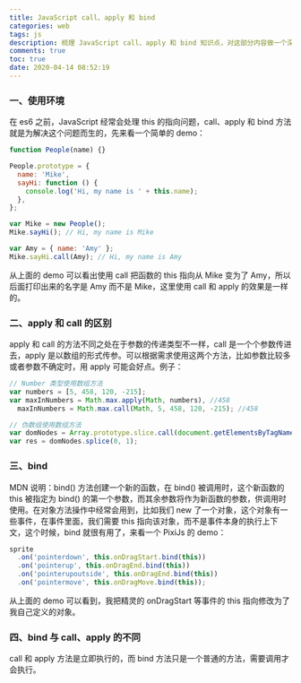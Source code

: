 ```yaml
---
title: JavaScript call、apply 和 bind
categories: web
tags: js
description: 梳理 JavaScript call、apply 和 bind 知识点，对这部分内容做一个深入理解
comments: true
toc: true
date: 2020-04-14 08:52:19
---
```


### 一、使用环境

在 es6 之前，JavaScript 经常会处理 this 的指向问题，call、apply 和 bind 方法就是为解决这个问题而生的，先来看一个简单的 demo：

```js
function People(name) {}

People.prototype = {
  name: 'Mike',
  sayHi: function () {
    console.log('Hi, my name is ' + this.name);
  },
};

var Mike = new People();
Mike.sayHi(); // Hi, my name is Mike

var Amy = { name: 'Amy' };
Mike.sayHi.call(Amy); // Hi, my name is Amy
```

从上面的 demo 可以看出使用 call 把函数的 this 指向从 Mike 变为了 Amy，所以后面打印出来的名字是 Amy 而不是 Mike，这里使用 call 和 apply 的效果是一样的。

### 二、apply 和 call 的区别

apply 和 call 的方法不同之处在于参数的传递类型不一样，call 是一个个参数传进去，apply 是以数组的形式传参。可以根据需求使用这两个方法，比如参数比较多或者参数不确定时，用 apply 可能会好点。例子：

```js
// Number 类型使用数组方法
var numbers = [5, 458, 120, -215];
var maxInNumbers = Math.max.apply(Math, numbers), //458
  maxInNumbers = Math.max.call(Math, 5, 458, 120, -215); //458
```

```js
// 伪数组使用数组方法
var domNodes = Array.prototype.slice.call(document.getElementsByTagName('div'));
var res = domNodes.splice(0, 1);
```

### 三、bind

MDN 说明：bind() 方法创建一个新的函数，在 bind() 被调用时，这个新函数的 this 被指定为 bind() 的第一个参数，而其余参数将作为新函数的参数，供调用时使用。在对象方法操作中经常会用到，比如我们 new 了一个对象，这个对象有一些事件，在事件里面，我们需要 this 指向该对象，而不是事件本身的执行上下文，这个时候，bind 就很有用了，来看一个 PixiJs 的 demo：

```js
sprite
  .on('pointerdown', this.onDragStart.bind(this))
  .on('pointerup', this.onDragEnd.bind(this))
  .on('pointerupoutside', this.onDragEnd.bind(this))
  .on('pointermove', this.onDragMove.bind(this));
```

从上面的 demo 可以看到，我把精灵的 onDragStart 等事件的 this 指向修改为了我自己定义的对象。

### 四、bind 与 call、apply 的不同

call 和 apply 方法是立即执行的，而 bind 方法只是一个普通的方法，需要调用才会执行。
